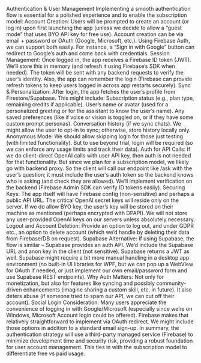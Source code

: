 Authentication & User Management
Implementing a smooth authentication flow is essential for a polished experience and to enable the subscription model:
Account Creation: Users will be prompted to create an account (or log in) upon first launching the app (unless we decide to allow a “guest mode” that uses BYO API key for free use). Account creation can be via email + password or OAuth (Google, Microsoft, etc.). Using Firebase Auth, we can support both easily. For instance, a “Sign in with Google” button can redirect to Google’s auth and come back with credentials.
Session Management: Once logged in, the app receives a Firebase ID token (JWT). We’ll store this in memory (and refresh it using Firebase’s SDK when needed). The token will be sent with any backend requests to verify the user’s identity. Also, the app can remember the login (Firebase can provide refresh tokens to keep users logged in across app restarts securely).
Sync & Personalization: After login, the app fetches the user’s profile from Firestore/Supabase. This might include:
Subscription status (e.g., plan type, remaining credits if applicable).
User’s name or avatar (used for a personalized greeting or for the assistant to know the user’s name).
Any saved preferences (like if voice or vision is toggled on, or if they have some custom prompt personas).
Conversation history (if we sync chats). We might allow the user to opt-in to sync; otherwise, store history locally only.
Anonymous Mode: We should allow skipping login for those just testing (with limited functionality). But to use beyond trial, login will be required (so we can enforce any usage limits and track their data).
Auth for API Calls: If we do client-direct OpenAI calls with user API key, then auth is not needed for that functionality. But since we plan for a subscription model, we likely go with backend proxy. So the client will call our endpoint like /ask with the user’s question; it must include the user’s auth token so the backend knows who is asking (and check they are allowed). We’ll implement verification on the backend (Firebase Admin SDK can verify ID tokens easily).
Securing Keys: The app itself will have Firebase config (non-sensitive) and perhaps a public API URL. The critical OpenAI secret keys will reside only on the server. If we do allow BYO key, the user’s key will be stored on their machine as mentioned (perhaps encrypted with DPAPI). We will not store any user-provided OpenAI keys on our servers unless absolutely necessary.
Logout and Account Deletion: Provide an option to log out, and under GDPR etc., an option to delete account (which we’d handle by deleting their data from Firebase/DB on request).
Supabase Alternative: If using Supabase, the flow is similar – Supabase provides an auth API. We’d include the Supabase URL and anon key in the client (not sensitive). Supabase returns a JWT as well. Supabase might require a bit more manual handling in a desktop app environment (no built-in UI libraries for WPF, but we can pop up a WebView for OAuth if needed, or just implement our own email/password form and use Supabase REST endpoints).
Why Auth Matters: Not only for monetization, but also for features like syncing and possibly community-driven enhancements (imagine sharing a custom skill, etc. in future). It also deters abuse (if someone tried to spam our API, we can cut off their account).
Social Login Consideration: Many users appreciate the convenience of logging in with Google/Microsoft (especially since we’re on Windows, Microsoft Account login could be offered). Firebase makes that relatively straightforward to implement via OAuth redirect. We might include those options in addition to a standard email sign-up.
In summary, the authentication strategy will use a third-party managed service (Firebase) to minimize development time and security risk, providing a robust foundation for user account management. This ties in with the subscription model to differentiate free vs paid usage.